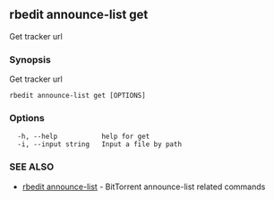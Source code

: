 ## rbedit announce-list get

Get tracker url

### Synopsis


Get tracker url

```
rbedit announce-list get [OPTIONS]
```

### Options

```
  -h, --help           help for get
  -i, --input string   Input a file by path
```

### SEE ALSO

* [rbedit announce-list](rbedit_announce-list.md)	 - BitTorrent announce-list related commands

